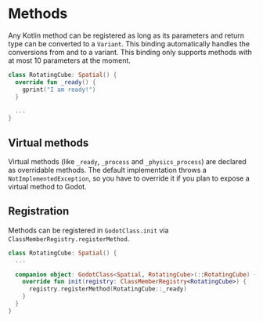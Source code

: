# Methods

Any Kotlin method can be registered as long as its parameters and return type can be converted to a `Variant`. This binding automatically handles the conversions from and to a variant. This binding only supports methods with at most 10 parameters at the moment.

```kotlin
class RotatingCube: Spatial() {
  override fun _ready() {
    gprint("I am ready!")
  }

  ...
}
```

## Virtual methods

Virtual methods \(like `_ready`, `_process` and `_physics_process`\) are declared as overridable methods. The default implementation throws a `NotImplementedException`, so you have to override it if you plan to expose a virtual method to Godot.

## Registration

Methods can be registered in `GodotClass.init` via `ClassMemberRegistry.registerMethod`.

```kotlin
class RotatingCube: Spatial() {
  ...

  companion object: GodotClass<Spatial, RotatingCube>(::RotatingCube) {
    override fun init(registry: ClassMemberRegistry<RotatingCube>) {
      registry.registerMethod(RotatingCube::_ready)
    }
  }
}
```

